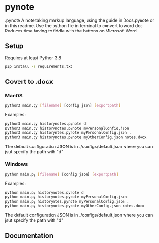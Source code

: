 # pynote
.pynote
A note taking markup language, using the guide in Docs.pynote or in this readme.
Use the python file in terminal to convert to word doc
Reduces time having to fiddle with the buttons on Microsoft Word

## Setup
Requires at least Python 3.8
```bash
pip install -r requirements.txt
```

## Covert to .docx
### MacOS
```bash
python3 main.py [filename] [config json] [exportpath]
```
Examples:
```bash
python3 main.py historynotes.pynote d
python3 main.py historynotes.pynote myPersonalConfig.json
python3 main.py historyntes.pynote myPersonalConfig.json .
python3 main.py historynotes.pynote myOtherConfig.json notes.docx
```
The default configuration JSON is in ./configs/default.json where you can jsut specify the path with "d"

### Windows
```bash
python main.py [filename] [config json] [exportpath]
```
Examples:
```bash
python main.py historynotes.pynote d
python main.py historynotes.pynote myPersonalConfig.json
python main.py historyntes.pynote myPersonalConfig.json .
python main.py historynotes.pynote myOtherConfig.json notes.docx
```
The default configuration JSON is in ./configs/default.json where you can jsut specify the path with "d"

## Documentation
